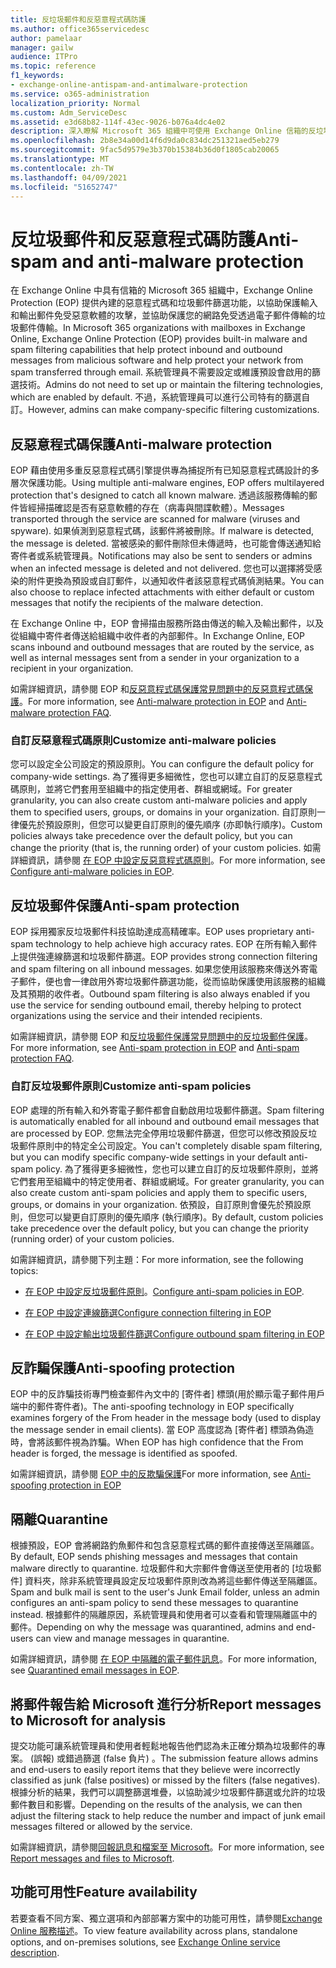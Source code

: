```yaml
---
title: 反垃圾郵件和反惡意程式碼防護
ms.author: office365servicedesc
author: pamelaar
manager: gailw
audience: ITPro
ms.topic: reference
f1_keywords:
- exchange-online-antispam-and-antimalware-protection
ms.service: o365-administration
localization_priority: Normal
ms.custom: Adm_ServiceDesc
ms.assetid: e3d68b82-114f-43ec-9026-b076a4dc4e02
description: 深入瞭解 Microsoft 365 組織中可使用 Exchange Online 信箱的反垃圾郵件和反惡意程式碼保護功能。
ms.openlocfilehash: 2b8e34a00d14f6d9da0c834dc251321aed5eb279
ms.sourcegitcommit: 9fac5d9579e3b370b15384b36d0f1805cab20065
ms.translationtype: MT
ms.contentlocale: zh-TW
ms.lasthandoff: 04/09/2021
ms.locfileid: "51652747"
---
```

# <a name="anti-spam-and-anti-malware-protection"></a><span data-ttu-id="ce4d0-103">反垃圾郵件和反惡意程式碼防護</span><span class="sxs-lookup"><span data-stu-id="ce4d0-103">Anti-spam and anti-malware protection</span></span>

<span data-ttu-id="ce4d0-104">在 Exchange Online 中具有信箱的 Microsoft 365 組織中，Exchange Online Protection (EOP) 提供內建的惡意程式碼和垃圾郵件篩選功能，以協助保護輸入和輸出郵件免受惡意軟體的攻擊，並協助保護您的網路免受透過電子郵件傳輸的垃圾郵件傳輸。</span><span class="sxs-lookup"><span data-stu-id="ce4d0-104">In Microsoft 365 organizations with mailboxes in Exchange Online, Exchange Online Protection (EOP) provides built-in malware and spam filtering capabilities that help protect inbound and outbound messages from malicious software and help protect your network from spam transferred through email.</span></span> <span data-ttu-id="ce4d0-105">系統管理員不需要設定或維護預設會啟用的篩選技術。</span><span class="sxs-lookup"><span data-stu-id="ce4d0-105">Admins do not need to set up or maintain the filtering technologies, which are enabled by default.</span></span> <span data-ttu-id="ce4d0-106">不過，系統管理員可以進行公司特有的篩選自訂。</span><span class="sxs-lookup"><span data-stu-id="ce4d0-106">However, admins can make company-specific filtering customizations.</span></span>

## <a name="anti-malware-protection"></a><span data-ttu-id="ce4d0-107">反惡意程式碼保護</span><span class="sxs-lookup"><span data-stu-id="ce4d0-107">Anti-malware protection</span></span>

<span data-ttu-id="ce4d0-108">EOP 藉由使用多重反惡意程式碼引擎提供專為捕捉所有已知惡意程式碼設計的多層次保護功能。</span><span class="sxs-lookup"><span data-stu-id="ce4d0-108">Using multiple anti-malware engines, EOP offers multilayered protection that's designed to catch all known malware.</span></span> <span data-ttu-id="ce4d0-109">透過該服務傳輸的郵件皆經掃描確認是否有惡意軟體的存在（病毒與間諜軟體）。</span><span class="sxs-lookup"><span data-stu-id="ce4d0-109">Messages transported through the service are scanned for malware (viruses and spyware).</span></span> <span data-ttu-id="ce4d0-110">如果偵測到惡意程式碼，該郵件將被刪除。</span><span class="sxs-lookup"><span data-stu-id="ce4d0-110">If malware is detected, the message is deleted.</span></span> <span data-ttu-id="ce4d0-111">當被感染的郵件刪除但未傳遞時，也可能會傳送通知給寄件者或系統管理員。</span><span class="sxs-lookup"><span data-stu-id="ce4d0-111">Notifications may also be sent to senders or admins when an infected message is deleted and not delivered.</span></span> <span data-ttu-id="ce4d0-112">您也可以選擇將受感染的附件更換為預設或自訂郵件，以通知收件者該惡意程式碼偵測結果。</span><span class="sxs-lookup"><span data-stu-id="ce4d0-112">You can also choose to replace infected attachments with either default or custom messages that notify the recipients of the malware detection.</span></span>

<span data-ttu-id="ce4d0-113">在 Exchange Online 中，EOP 會掃描由服務所路由傳送的輸入及輸出郵件，以及從組織中寄件者傳送給組織中收件者的內部郵件。</span><span class="sxs-lookup"><span data-stu-id="ce4d0-113">In Exchange Online, EOP scans inbound and outbound messages that are routed by the service, as well as internal messages sent from a sender in your organization to a recipient in your organization.</span></span>

<span data-ttu-id="ce4d0-114">如需詳細資訊，請參閱 EOP 和[反惡意程式碼保護常見問題](/microsoft-365/security/office-365-security/anti-malware-protection-faq-eop)[中的反惡意程式碼保護](/microsoft-365/security/office-365-security/anti-malware-protection)。</span><span class="sxs-lookup"><span data-stu-id="ce4d0-114">For more information, see [Anti-malware protection in EOP](/microsoft-365/security/office-365-security/anti-malware-protection) and [Anti-malware protection FAQ](/microsoft-365/security/office-365-security/anti-malware-protection-faq-eop).</span></span>

### <a name="customize-anti-malware-policies"></a><span data-ttu-id="ce4d0-115">自訂反惡意程式碼原則</span><span class="sxs-lookup"><span data-stu-id="ce4d0-115">Customize anti-malware policies</span></span>

<span data-ttu-id="ce4d0-116">您可以設定全公司設定的預設原則。</span><span class="sxs-lookup"><span data-stu-id="ce4d0-116">You can configure the default policy for company-wide settings.</span></span> <span data-ttu-id="ce4d0-117">為了獲得更多細微性，您也可以建立自訂的反惡意程式碼原則，並將它們套用至組織中的指定使用者、群組或網域。</span><span class="sxs-lookup"><span data-stu-id="ce4d0-117">For greater granularity, you can also create custom anti-malware policies and apply them to specified users, groups, or domains in your organization.</span></span> <span data-ttu-id="ce4d0-118">自訂原則一律優先於預設原則，但您可以變更自訂原則的優先順序 (亦即執行順序)。</span><span class="sxs-lookup"><span data-stu-id="ce4d0-118">Custom policies always take precedence over the default policy, but you can change the priority (that is, the running order) of your custom policies.</span></span> <span data-ttu-id="ce4d0-119">如需詳細資訊，請參閱 [在 EOP 中設定反惡意程式碼原則](/microsoft-365/security/office-365-security/configure-anti-malware-policies)。</span><span class="sxs-lookup"><span data-stu-id="ce4d0-119">For more information, see [Configure anti-malware policies in EOP](/microsoft-365/security/office-365-security/configure-anti-malware-policies).</span></span>

## <a name="anti-spam-protection"></a><span data-ttu-id="ce4d0-120">反垃圾郵件保護</span><span class="sxs-lookup"><span data-stu-id="ce4d0-120">Anti-spam protection</span></span>

<span data-ttu-id="ce4d0-121">EOP 採用獨家反垃圾郵件科技協助達成高精確率。</span><span class="sxs-lookup"><span data-stu-id="ce4d0-121">EOP uses proprietary anti-spam technology to help achieve high accuracy rates.</span></span> <span data-ttu-id="ce4d0-122">EOP 在所有輸入郵件上提供強連線篩選和垃圾郵件篩選。</span><span class="sxs-lookup"><span data-stu-id="ce4d0-122">EOP provides strong connection filtering and spam filtering on all inbound messages.</span></span> <span data-ttu-id="ce4d0-123">如果您使用該服務來傳送外寄電子郵件，便也會一律啟用外寄垃圾郵件篩選功能，從而協助保護使用該服務的組織及其預期的收件者。</span><span class="sxs-lookup"><span data-stu-id="ce4d0-123">Outbound spam filtering is also always enabled if you use the service for sending outbound email, thereby helping to protect organizations using the service and their intended recipients.</span></span>

<span data-ttu-id="ce4d0-124">如需詳細資訊，請參閱 EOP 和[反垃圾郵件保護常見問題](/microsoft-365/security/office-365-security/anti-spam-protection-faq)[中的反垃圾郵件保護](/microsoft-365/security/office-365-security/anti-spam-protection)。</span><span class="sxs-lookup"><span data-stu-id="ce4d0-124">For more information, see [Anti-spam protection in EOP](/microsoft-365/security/office-365-security/anti-spam-protection) and [Anti-spam protection FAQ](/microsoft-365/security/office-365-security/anti-spam-protection-faq).</span></span>

### <a name="customize-anti-spam-policies"></a><span data-ttu-id="ce4d0-125">自訂反垃圾郵件原則</span><span class="sxs-lookup"><span data-stu-id="ce4d0-125">Customize anti-spam policies</span></span>

<span data-ttu-id="ce4d0-126">EOP 處理的所有輸入和外寄電子郵件都會自動啟用垃圾郵件篩選。</span><span class="sxs-lookup"><span data-stu-id="ce4d0-126">Spam filtering is automatically enabled for all inbound and outbound email messages that are processed by EOP.</span></span> <span data-ttu-id="ce4d0-127">您無法完全停用垃圾郵件篩選，但您可以修改預設反垃圾郵件原則中的特定全公司設定。</span><span class="sxs-lookup"><span data-stu-id="ce4d0-127">You can't completely disable spam filtering, but you can modify specific company-wide settings in your default anti-spam policy.</span></span> <span data-ttu-id="ce4d0-128">為了獲得更多細微性，您也可以建立自訂的反垃圾郵件原則，並將它們套用至組織中的特定使用者、群組或網域。</span><span class="sxs-lookup"><span data-stu-id="ce4d0-128">For greater granularity, you can also create custom anti-spam policies and apply them to specific users, groups, or domains in your organization.</span></span> <span data-ttu-id="ce4d0-129">依預設，自訂原則會優先於預設原則，但您可以變更自訂原則的優先順序 (執行順序)。</span><span class="sxs-lookup"><span data-stu-id="ce4d0-129">By default, custom policies take precedence over the default policy, but you can change the priority (running order) of your custom policies.</span></span>

<span data-ttu-id="ce4d0-130">如需詳細資訊，請參閱下列主題：</span><span class="sxs-lookup"><span data-stu-id="ce4d0-130">For more information, see the following topics:</span></span>

- <span data-ttu-id="ce4d0-131">[在 EOP 中設定反垃圾郵件原則](/microsoft-365/security/office-365-security/configure-your-spam-filter-policies)。</span><span class="sxs-lookup"><span data-stu-id="ce4d0-131">[Configure anti-spam policies in EOP](/microsoft-365/security/office-365-security/configure-your-spam-filter-policies).</span></span>

- [<span data-ttu-id="ce4d0-132">在 EOP 中設定連線篩選</span><span class="sxs-lookup"><span data-stu-id="ce4d0-132">Configure connection filtering in EOP</span></span>](/microsoft-365/security/office-365-security/configure-the-connection-filter-policy)

- [<span data-ttu-id="ce4d0-133">在 EOP 中設定輸出垃圾郵件篩選</span><span class="sxs-lookup"><span data-stu-id="ce4d0-133">Configure outbound spam filtering in EOP</span></span>](/microsoft-365/security/office-365-security/configure-the-outbound-spam-policy)

## <a name="anti-spoofing-protection"></a><span data-ttu-id="ce4d0-134">反詐騙保護</span><span class="sxs-lookup"><span data-stu-id="ce4d0-134">Anti-spoofing protection</span></span>

<span data-ttu-id="ce4d0-135">EOP 中的反詐騙技術專門檢查郵件內文中的 [寄件者] 標頭(用於顯示電子郵件用戶端中的郵件寄件者)。</span><span class="sxs-lookup"><span data-stu-id="ce4d0-135">The anti-spoofing technology in EOP specifically examines forgery of the From header in the message body (used to display the message sender in email clients).</span></span> <span data-ttu-id="ce4d0-136">當 EOP 高度認為 [寄件者] 標頭為偽造時，會將該郵件視為詐騙。</span><span class="sxs-lookup"><span data-stu-id="ce4d0-136">When EOP has high confidence that the From header is forged, the message is identified as spoofed.</span></span>

<span data-ttu-id="ce4d0-137">如需詳細資訊，請參閱 [EOP 中的反欺騙保護](/microsoft-365/security/office-365-security/anti-spoofing-protection)</span><span class="sxs-lookup"><span data-stu-id="ce4d0-137">For more information, see [Anti-spoofing protection in EOP](/microsoft-365/security/office-365-security/anti-spoofing-protection)</span></span>

## <a name="quarantine"></a><span data-ttu-id="ce4d0-138">隔離</span><span class="sxs-lookup"><span data-stu-id="ce4d0-138">Quarantine</span></span>

<span data-ttu-id="ce4d0-139">根據預設，EOP 會將網路釣魚郵件和包含惡意程式碼的郵件直接傳送至隔離區。</span><span class="sxs-lookup"><span data-stu-id="ce4d0-139">By default, EOP sends phishing messages and messages that contain malware directly to quarantine.</span></span> <span data-ttu-id="ce4d0-140">垃圾郵件和大宗郵件會傳送至使用者的 [垃圾郵件] 資料夾，除非系統管理員設定反垃圾郵件原則改為將這些郵件傳送至隔離區。</span><span class="sxs-lookup"><span data-stu-id="ce4d0-140">Spam and bulk mail is sent to the user's Junk Email folder, unless an admin configures an anti-spam policy to send these messages to quarantine instead.</span></span> <span data-ttu-id="ce4d0-141">根據郵件的隔離原因，系統管理員和使用者可以查看和管理隔離區中的郵件。</span><span class="sxs-lookup"><span data-stu-id="ce4d0-141">Depending on why the message was quarantined, admins and end-users can view and manage messages in quarantine.</span></span>

<span data-ttu-id="ce4d0-142">如需詳細資訊，請參閱 [在 EOP 中隔離的電子郵件訊息](/microsoft-365/security/office-365-security/quarantine-email-messages)。</span><span class="sxs-lookup"><span data-stu-id="ce4d0-142">For more information, see [Quarantined email messages in EOP](/microsoft-365/security/office-365-security/quarantine-email-messages).</span></span>

## <a name="report-messages-to-microsoft-for-analysis"></a><span data-ttu-id="ce4d0-143">將郵件報告給 Microsoft 進行分析</span><span class="sxs-lookup"><span data-stu-id="ce4d0-143">Report messages to Microsoft for analysis</span></span>

<span data-ttu-id="ce4d0-144">提交功能可讓系統管理員和使用者輕鬆地報告他們認為未正確分類為垃圾郵件的專案。 (誤報) 或錯過篩選 (false 負片) 。</span><span class="sxs-lookup"><span data-stu-id="ce4d0-144">The submission feature allows admins and end-users to easily report items that they believe were incorrectly classified as junk (false positives) or missed by the filters (false negatives).</span></span> <span data-ttu-id="ce4d0-145">根據分析的結果，我們可以調整篩選堆疊，以協助減少垃圾郵件篩選或允許的垃圾郵件數目和影響。</span><span class="sxs-lookup"><span data-stu-id="ce4d0-145">Depending on the results of the analysis, we can then adjust the filtering stack to help reduce the number and impact of junk email messages filtered or allowed by the service.</span></span>

<span data-ttu-id="ce4d0-146">如需詳細資訊，請參閱[回報訊息和檔案至 Microsoft](/microsoft-365/security/office-365-security/report-junk-email-messages-to-microsoft)。</span><span class="sxs-lookup"><span data-stu-id="ce4d0-146">For more information, see [Report messages and files to Microsoft](/microsoft-365/security/office-365-security/report-junk-email-messages-to-microsoft).</span></span>

## <a name="feature-availability"></a><span data-ttu-id="ce4d0-147">功能可用性</span><span class="sxs-lookup"><span data-stu-id="ce4d0-147">Feature availability</span></span>

<span data-ttu-id="ce4d0-148">若要查看不同方案、獨立選項和內部部署方案中的功能可用性，請參閱[Exchange Online 服務描述](exchange-online-service-description.md)。</span><span class="sxs-lookup"><span data-stu-id="ce4d0-148">To view feature availability across plans, standalone options, and on-premises solutions, see [Exchange Online service description](exchange-online-service-description.md).</span></span>